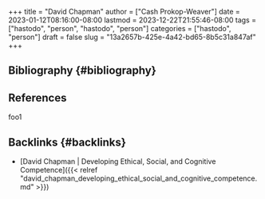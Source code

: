 +++
title = "David Chapman"
author = ["Cash Prokop-Weaver"]
date = 2023-01-12T08:16:00-08:00
lastmod = 2023-12-22T21:55:46-08:00
tags = ["hastodo", "person", "hastodo", "person"]
categories = ["hastodo", "person"]
draft = false
slug = "13a2657b-425e-4a42-bd65-8b5c31a847af"
+++

## Bibliography {#bibliography}

## References

<style>.csl-entry{text-indent: -1.5em; margin-left: 1.5em;}</style><div class="csl-bib-body">
</div>

foo1


## Backlinks {#backlinks}

-   [David Chapman | Developing Ethical, Social, and Cognitive Competence]({{< relref "david_chapman_developing_ethical_social_and_cognitive_competence.md" >}})
